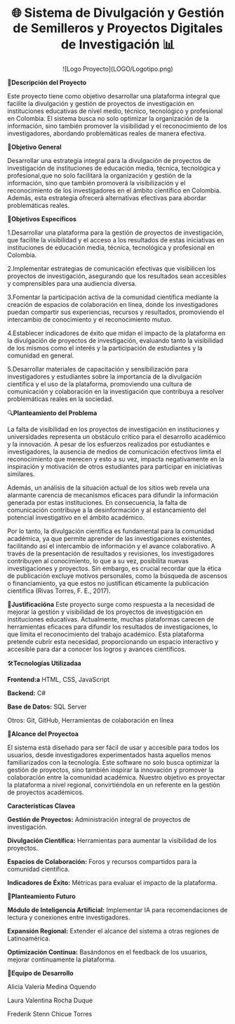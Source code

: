 <h1 align="center">🌐 Sistema de Divulgación y Gestión de Semilleros y Proyectos Digitales de Investigación 📊</h1> <p align="center">![Logo Proyecto](LOGO/Logotipo.png)</p>
🚀<b>Descripción del Proyecto</b>

Este proyecto tiene como objetivo desarrollar una plataforma integral que facilite la divulgación y gestión de proyectos de investigación en instituciones educativas de nivel medio, técnico, tecnológico y profesional en Colombia. El sistema busca no solo optimizar la organización de la información, sino también promover la visibilidad y el reconocimiento de los investigadores, abordando problemáticas reales de manera efectiva.

🎯<b>Objetivo General</b>

Desarrollar una estrategia integral para la divulgación de proyectos de investigación de instituciones de educación media, técnica, tecnológica y profesional,que no solo facilitará la organización y gestión de la información, sino que también promoverá la visibilización y el reconocimiento de los investigadores en el ámbito científico en Colombia. Además, esta estrategia ofrecerá alternativas efectivas para abordar problemáticas reales.

🎯<b>Objetivos Específicos</b>

1.Desarrollar una plataforma para la gestión de proyectos de investigación, que facilite la visibilidad y el acceso a los resultados de estas iniciativas en instituciones de educación media, técnica, tecnológica y profesional en Colombia.

2.Implementar estrategias de comunicación efectivas que visibilicen los proyectos de investigación, asegurando que los resultados sean accesibles y comprensibles para una audiencia diversa.

3.Fomentar la participación activa de la comunidad científica mediante la creación de espacios de colaboración en línea, donde los investigadores puedan compartir sus experiencias, recursos y resultados, promoviendo el intercambio de conocimiento y el reconocimiento mutuo.

4.Establecer indicadores de éxito que midan el impacto de la plataforma en la divulgación de proyectos de investigación, evaluando tanto la visibilidad de los mismos como el interés y la participación de estudiantes y la comunidad en general.

5.Desarrollar materiales de capacitación y sensibilización para investigadores y estudiantes sobre la importancia de la divulgación científica y el uso de la plataforma, promoviendo una cultura de comunicación y colaboración en la investigación que contribuya a resolver problemáticas reales en la sociedad.

🔍<b>Planteamiento del Problema</b>

La falta de visibilidad en los proyectos de investigación en instituciones y universidades representa un obstáculo crítico para el desarrollo académico y la innovación. A pesar de los esfuerzos realizados por estudiantes e investigadores, la ausencia de medios de comunicación efectivos limita el reconocimiento que merecen y esto a su vez, impacta negativamente en la inspiración y motivación de otros estudiantes para participar en iniciativas similares.

Además, un análisis de la situación actual de los sitios web revela una alarmante carencia de mecanismos eficaces para difundir la información generada por estas instituciones.  En consecuencia,  la falta de comunicación contribuye a la desinformación y al estancamiento del potencial investigativo en el ámbito académico.

Por lo tanto, la divulgación científica es fundamental para la comunidad académica, ya que permite aprender de las investigaciones existentes, facilitando así el intercambio de información y el avance colaborativo. A través de la presentación de resultados y revisiones, los investigadores contribuyen al conocimiento, lo que a su vez, posibilita nuevas investigaciones y proyectos. Sin embargo, es crucial recordar que la ética de publicación excluye motivos personales, como la búsqueda de ascensos o financiamiento, ya que estos no justifican éticamente la publicación científica (Rivas Torres, F. E., 2017).

📃<b>Justificacióna</b>
Este proyecto surge como respuesta a la necesidad de mejorar la gestión y visibilidad de los proyectos de investigación en instituciones educativas. Actualmente, muchas plataformas carecen de herramientas eficaces para difundir los resultados de investigaciones, lo que limita el reconocimiento del trabajo académico. Esta plataforma pretende cubrir esta necesidad, proporcionando un espacio interactivo y accesible para dar a conocer los logros y avances científicos.

🛠️<b>Tecnologías Utilizadaa</b>

<b>Frontend:a</b> HTML, CSS, JavaScript

<b>Backend:</b> C#

<b>Base de Datos:</b> SQL Server

Otros: Git, GitHub, Herramientas de colaboración en línea

🚀<b>Alcance del Proyectoa</b>

El sistema está diseñado para ser fácil de usar y accesible para todos los usuarios, desde investigadores experimentados hasta aquellos menos familiarizados con la tecnología. Este software no solo busca optimizar la gestión de proyectos, sino también inspirar la innovación y promover la colaboración entre la comunidad académica. Nuestro objetivo es proyectar la plataforma a nivel regional, convirtiéndola en un referente en la gestión de proyectos académicos.

<b>Características Clavea</b>

<b>Gestión de Proyectos:</b> Administración integral de proyectos de investigación.

<b>Divulgación Científica:</b> Herramientas para aumentar la visibilidad de los proyectos.

<b>Espacios de Colaboración:</b> Foros y recursos compartidos para la comunidad científica.

<b>Indicadores de Éxito:</b> Métricas para evaluar el impacto de la plataforma.

📑<b>Planteamiento Futuro</b>

<b>Módulo de Inteligencia Artificial:</b> Implementar IA para recomendaciones de lectura y conexiones entre investigadores.

<b>Expansión Regional:</b> Extender el alcance del sistema a otras regiones de Latinoamérica.

<b>Optimización Continua:</b> Basándonos en el feedback de los usuarios, mejorar continuamente la plataforma.

👥<b>Equipo de Desarrollo</b>

Alicia Valeria Medina Oquendo

Laura Valentina Rocha Duque

Frederik Stenn Chicue Torres
